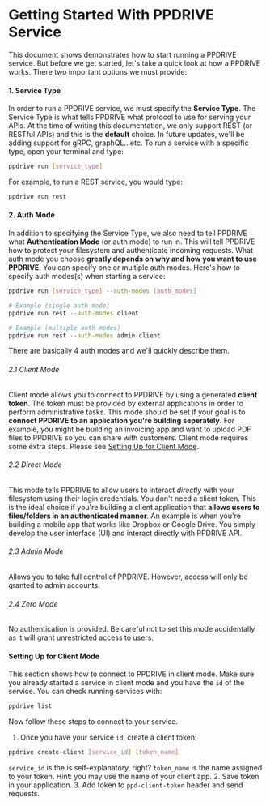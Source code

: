 # Getting Started With PPDRIVE Service
This document shows demonstrates how to start running a PPDRIVE service. But before we get started, let's take a quick look at how a PPDRIVE works. There two important options we must provide:

#### 1. Service Type
In order to run a PPDRIVE service, we must specify the **Service Type**. The Service Type is what tells PPDRIVE what protocol to use for serving your APIs. At the time of writing this documentation, we only support REST (or RESTful APIs) and this is the **default** choice. In future updates, we'll be adding support for gRPC, graphQL...etc. To run a service with a specific type, open your terminal and type:
```sh
ppdrive run [service_type]
```

For example, to run a REST service, you would type:
```sh
ppdrive run rest
```

#### 2. Auth Mode
In addition to specifying the Service Type, we also need to tell PPDRIVE what **Authentication Mode** (or auth mode) to run in. This will tell PPDRIVE how to protect your filesystem and authenticate incoming requests. What auth mode you choose **greatly depends on why and how you want to use PPDRIVE**. You can specify one or multiple auth modes. Here's how to specify auth modes(s) when starting a service:
```sh
ppdrive run [service_type] --auth-modes [auth_modes]

# Example (single auth mode)
ppdrive run rest --auth-modes client

# Example (multiple auth modes)
ppdrive run rest --auth-modes admin client
```
There are basically 4 auth modes and we'll quickly describe them. 

###### 2.1 Client Mode
Client mode allows you to connect to PPDRIVE by using a generated **client token**. The token must be provided by external applications in order to perform administrative tasks. This mode should be set if your goal is to **connect PPDRIVE to an application you're building seperately**. For example, you might be building an invoicing app and want to upload PDF files to PPDRIVE so you can share with customers. Client mode requires some extra steps. Please see [Setting Up for Client Mode](#setting-up-for-client-mode).

###### 2.2 Direct Mode
This mode tells PPDRIVE to allow users to interact _directly_ with your filesystem using their login credentials. You don't need a client token. This is the ideal choice if you're building a client application that **allows users to files/folders in an authenticated manner**. An example is when you're building a mobile app that works like Dropbox or Google Drive. You simply develop the user interface (UI) and interact directly with PPDRIVE API.

###### 2.3 Admin Mode
Allows you to take full control of PPDRIVE. However, access will only be granted to admin accounts.

###### 2.4 Zero Mode
No authentication is provided. Be careful not to set this mode accidentally as it will grant unrestricted access to users.

#### Setting Up for Client Mode
This section shows how to connect to PPDRIVE in client mode. Make sure you already started a service in client mode and you have the `id` of the service. You can check running services with:
```sh
ppdrive list
```

Now follow these steps to connect to your service.
1. Once you have your service `id`, create a client token:
```sh
ppdrive create-client [service_id] [token_name]
```

`service_id` is the is self-explanatory, right? `token_name` is the name assigned to your token. Hint: you may use the name of your client app.
2. Save token in your application.
3. Add token to `ppd-client-token` header and send requests.
